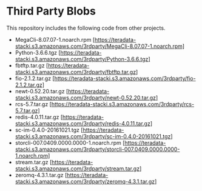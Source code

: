 # Third Party Blobs

This repository includes the following code from other projects.

* MegaCli-8.07.07-1.noarch.rpm [https://teradata-stacki.s3.amazonaws.com/3rdparty/MegaCli-8.07.07-1.noarch.rpm]
* Python-3.6.6.tgz [https://teradata-stacki.s3.amazonaws.com/3rdparty/Python-3.6.6.tgz]
* fbtftp.tar.gz [https://teradata-stacki.s3.amazonaws.com/3rdparty/fbtftp.tar.gz]
* fio-2.1.2.tar.gz [https://teradata-stacki.s3.amazonaws.com/3rdparty/fio-2.1.2.tar.gz]
* newt-0.52.20.tar.gz [https://teradata-stacki.s3.amazonaws.com/3rdparty/newt-0.52.20.tar.gz]
* rcs-5.7.tar.gz [https://teradata-stacki.s3.amazonaws.com/3rdparty/rcs-5.7.tar.gz]
* redis-4.0.11.tar.gz [https://teradata-stacki.s3.amazonaws.com/3rdparty/redis-4.0.11.tar.gz]
* sc-im-0.4.0-20161021.tgz [https://teradata-stacki.s3.amazonaws.com/3rdparty/sc-im-0.4.0-20161021.tgz]
* storcli-007.0409.0000.0000-1.noarch.rpm [https://teradata-stacki.s3.amazonaws.com/3rdparty/storcli-007.0409.0000.0000-1.noarch.rpm]
* stream.tar.gz [https://teradata-stacki.s3.amazonaws.com/3rdparty/stream.tar.gz]
* zeromq-4.3.1.tar.gz [https://teradata-stacki.s3.amazonaws.com/3rdparty/zeromq-4.3.1.tar.gz]
